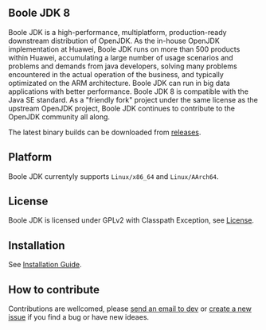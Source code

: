 ## Boole JDK 8

Boole JDK is a high-performance, multiplatform, production-ready downstream distribution of OpenJDK. As the in-house OpenJDK implementation at Huawei, Boole JDK runs on more than 500 products within Huawei, accumulating a large number of usage scenarios and problems and demands from java developers, solving many problems encountered in the actual operation of the business, and typically optimizated on the ARM architecture. Boole JDK can run in big data applications with better performance. Boole JDK 8 is compatible with the Java SE standard. As a "friendly fork" project under the same license as the upstream OpenJDK project, Boole JDK continues to contribute to the OpenJDK community all along.

The latest binary builds can be downloaded from [releases](https://gitee.com/openeuler/boolejdk-8/releases).

## Platform

Boole JDK currentyly supports `Linux/x86_64` and `Linux/AArch64`.

## License

Boole JDK is licensed under GPLv2 with Classpath Exception, see [License](https://gitee.com/openeuler/boolejdk-8/blob/master/LICENSE).

## Installation

See [Installation Guide](https://gitee.com/openeuler/boolejdk-8/wikis/Boole%20JDK%208%20Installation%20Guide?sort_id=2475817).

## How to contribute

Contributions are wellcomed, please [send an email to dev](https://openeuler.org/zh/community/mails.html) or [create a new issue](https://gitee.com/openeuler/boolejdk-8/issues) if you find a bug or have new ideaes.
